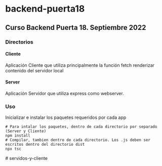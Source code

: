 # backend-puerta18
## Curso Backend Puerta 18. Septiembre 2022

### Directorios
#### Cliente
Aplicación Cliente que utiliza principalmente la función fetch renderizar contenido del servidor local

#### Server
Aplicación Servidor que utiliza express como webserver.


### Uso
Inicializar e instalar los paquetes requeridos por cada app
``` 
# Para intalar los paquetes, dentro de cada directorio por separado (Server y Cliente)
npm install
# Compilar, tambien dentro de cada directorio. Los .js deben ser escritos dentro del directorio dist
npx tsc
```
#   s e r v i d o s - y - c l i e n t e  
 